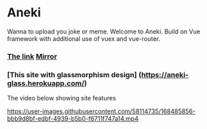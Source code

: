 # Aneki
Wanna to upload you joke or meme. Welcome to Aneki. Build on Vue framework with additional use of vuex and vue-router.
### [The link](https://aneki-af274.web.app/) [Mirror](https://anek-i.herokuapp.com//)
### [This site with glassmorphism design] (https://aneki-glass.herokuapp.com/)
The video below showing site features

https://user-images.githubusercontent.com/58114735/168485856-bbb9d8bf-edbf-4939-b5b0-f6711f747a14.mp4

